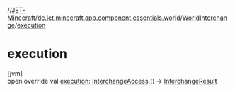//[JET-Minecraft](../../../index.md)/[de.jet.minecraft.app.component.essentials.world](../index.md)/[WorldInterchange](index.md)/[execution](execution.md)

# execution

[jvm]\
open override val [execution](execution.md): [InterchangeAccess](../../de.jet.minecraft.structure.command.live/-interchange-access/index.md).() -&gt; [InterchangeResult](../../de.jet.minecraft.structure.command/-interchange-result/index.md)
